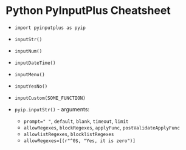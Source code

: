 # Python PyInputPlus Cheatsheet

- `import pyinputplus as pyip`

- `inputStr()`
- `inputNum()`
- `inputDateTime()`
- `inputMenu()`
- `inputYesNo()`
- `inputCustom(SOME_FUNCTION)`

- `pyip.inputStr()` - arguments:
	- `prompt=" "`, `default`, `blank`, `timeout`, `limit`
	- `allowRegexes`, `blockRegexes`, `applyFunc`, `postValidateApplyFunc`
	- `allowlistRegexes`, `blocklistRegexes`
	- `allowRegexes=[(r"^0$, "Yes, it is zero")]`
